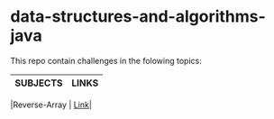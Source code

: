 # data-structures-and-algorithms-java


This repo contain challenges in the folowing topics:

|SUBJECTS  |                 LINKS             |
--------------------|:--------------------------------------------------------:|

|Reverse-Array       | [Link](/challenges/ArrayReverse)|

